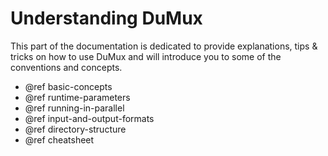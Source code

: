 # Understanding DuMux

This part of the documentation is dedicated to provide explanations,
tips & tricks on how to use DuMux and will introduce you to some
of the conventions and concepts.

* @ref basic-concepts
* @ref runtime-parameters
* @ref running-in-parallel
* @ref input-and-output-formats
* @ref directory-structure
* @ref cheatsheet
